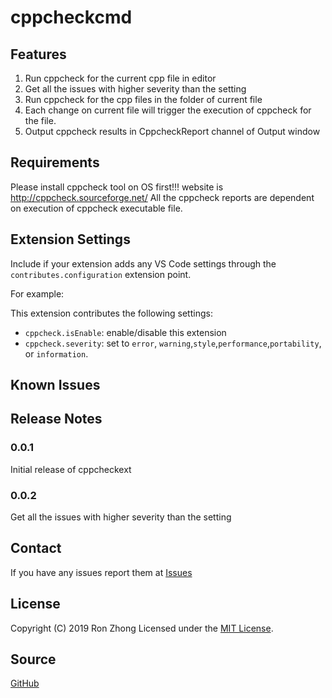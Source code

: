 # cppcheckcmd

## Features

1. Run cppcheck for the current cpp file in editor
2. Get all the issues with higher severity than the setting
3. Run cppcheck for the cpp files in the folder of current file
4. Each change on current file will trigger the execution of cppcheck for the file.
5. Output cppcheck results in CppcheckReport channel of Output window


## Requirements

Please install cppcheck tool on OS first!!!
website is http://cppcheck.sourceforge.net/
All the cppcheck reports are dependent on execution of cppcheck executable file.


## Extension Settings

Include if your extension adds any VS Code settings through the `contributes.configuration` extension point.

For example:

This extension contributes the following settings:

* `cppcheck.isEnable`: enable/disable this extension
* `cppcheck.severity`: set to `error`, `warning`,`style`,`performance`,`portability`, or `information`. 

## Known Issues

## Release Notes

### 0.0.1
Initial release of cppcheckext

### 0.0.2
Get all the issues with higher severity than the setting

## Contact
If you have any issues report them at [Issues](https://github.com/RonZhong2009/vscode_cppcheck_extension/issues)

## License
Copyright (C) 2019 Ron Zhong
Licensed under the [MIT License](https://opensource.org/licenses/MIT).

## Source
[GitHub](https://github.com/RonZhong2009/vscode_cppcheck_extension "https://github.com/RonZhong2009/vscode_cppcheck_extension")